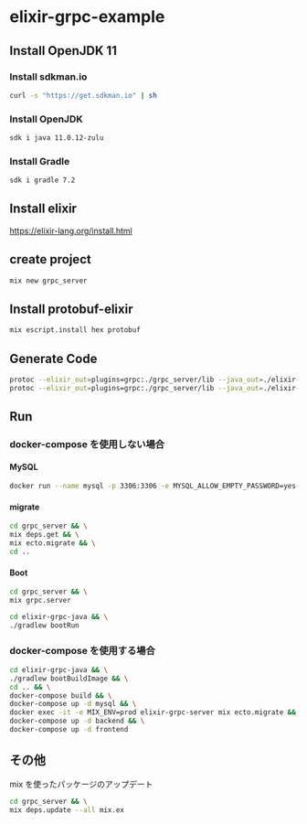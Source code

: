 # elixir-grpc-example

## Install OpenJDK 11

### Install sdkman.io

```sh
curl -s "https://get.sdkman.io" | sh
```

### Install OpenJDK

```sh
sdk i java 11.0.12-zulu
```

### Install Gradle

```sh
sdk i gradle 7.2
```

## Install elixir

<https://elixir-lang.org/install.html>

## create project

```sh
mix new grpc_server
```

## Install protobuf-elixir

```sh
mix escript.install hex protobuf
```

## Generate Code

```sh
protoc --elixir_out=plugins=grpc:./grpc_server/lib --java_out=./elixir-grpc-java/src/main/java --proto_path=./proto message.proto && \
protoc --elixir_out=plugins=grpc:./grpc_server/lib --java_out=./elixir-grpc-java/src/main/java --proto_path=./proto hello.proto
```

## Run

### docker-compose を使用しない場合

#### MySQL

```sh
docker run --name mysql -p 3306:3306 -e MYSQL_ALLOW_EMPTY_PASSWORD=yes -e MYSQL_DATABASE=test -it -d mysql:latest
```

#### migrate

```sh
cd grpc_server && \
mix deps.get && \
mix ecto.migrate && \
cd ..
```

#### Boot

```sh
cd grpc_server && \
mix grpc.server
```

```sh
cd elixir-grpc-java && \
./gradlew bootRun
```

### docker-compose を使用する場合

```sh
cd elixir-grpc-java && \
./gradlew bootBuildImage && \
cd .. && \
docker-compose build && \
docker-compose up -d mysql && \
docker exec -it -e MIX_ENV=prod elixir-grpc-server mix ecto.migrate && \
docker-compose up -d backend && \
docker-compose up -d frontend
```

## その他

mix を使ったパッケージのアップデート

```sh
cd grpc_server && \
mix deps.update --all mix.ex
```
